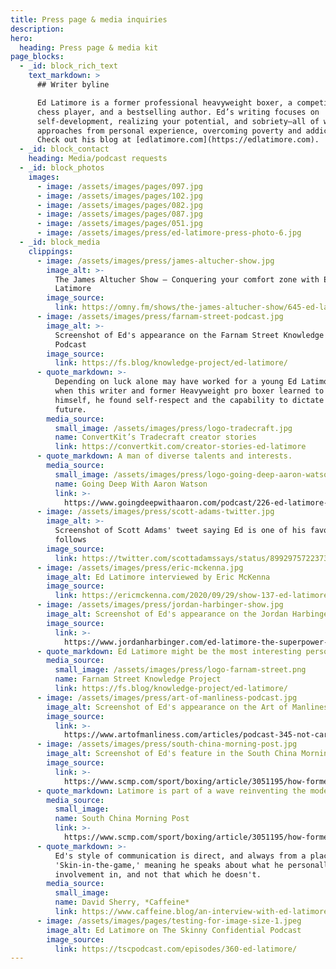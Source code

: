 ```yaml
---
title: Press page & media inquiries
description:
hero:
  heading: Press page & media kit
page_blocks:
  - _id: block_rich_text
    text_markdown: >
      ## Writer byline

      Ed Latimore is a former professional heavyweight boxer, a competitive
      chess player, and a bestselling author. Ed’s writing focuses on
      self-development, realizing your potential, and sobriety—all of which he
      approaches from personal experience, overcoming poverty and addiction.
      Check out his blog at [edlatimore.com](https://edlatimore.com).
  - _id: block_contact
    heading: Media/podcast requests
  - _id: block_photos
    images:
      - image: /assets/images/pages/097.jpg
      - image: /assets/images/pages/102.jpg
      - image: /assets/images/pages/082.jpg
      - image: /assets/images/pages/087.jpg
      - image: /assets/images/pages/051.jpg
      - image: /assets/images/press/ed-latimore-press-photo-6.jpg
  - _id: block_media
    clippings:
      - image: /assets/images/press/james-altucher-show.jpg
        image_alt: >-
          The James Altucher Show — Conquering your comfort zone with Ed
          Latimore
        image_source:
          link: https://omny.fm/shows/the-james-altucher-show/645-ed-latimore
      - image: /assets/images/press/farnam-street-podcast.jpg
        image_alt: >-
          Screenshot of Ed's appearance on the Farnam Street Knowledge Project
          Podcast
        image_source:
          link: https://fs.blog/knowledge-project/ed-latimore/
      - quote_markdown: >-
          Depending on luck alone may have worked for a young Ed Latimore, but
          when this writer and former Heavyweight pro boxer learned to bet on
          himself, he found self-respect and the capability to dictate his own
          future.
        media_source:
          small_image: /assets/images/press/logo-tradecraft.jpg
          name: ConvertKit’s Tradecraft creator stories
          link: https://convertkit.com/creator-stories-ed-latimore
      - quote_markdown: A man of diverse talents and interests.
        media_source:
          small_image: /assets/images/press/logo-going-deep-aaron-watson.jpg
          name: Going Deep With Aaron Watson
          link: >-
            https://www.goingdeepwithaaron.com/podcast/226-ed-latimore-writer-physicist-and-professional-heavyweight-boxer
      - image: /assets/images/press/scott-adams-twitter.jpg
        image_alt: >-
          Screenshot of Scott Adams' tweet saying Ed is one of his favorite
          follows
        image_source:
          link: https://twitter.com/scottadamssays/status/899297572237344768
      - image: /assets/images/press/eric-mckenna.jpg
        image_alt: Ed Latimore interviewed by Eric McKenna
        image_source:
          link: https://ericmckenna.com/2020/09/29/show-137-ed-latimore/
      - image: /assets/images/press/jordan-harbinger-show.jpg
        image_alt: Screenshot of Ed's appearance on the Jordan Harbinger Show
        image_source:
          link: >-
            https://www.jordanharbinger.com/ed-latimore-the-superpower-of-ignoring-social-approval/
      - quote_markdown: Ed Latimore might be the most interesting person you'll ever meet.
        media_source:
          small_image: /assets/images/press/logo-farnam-street.png
          name: Farnam Street Knowledge Project
          link: https://fs.blog/knowledge-project/ed-latimore/
      - image: /assets/images/press/art-of-manliness-podcast.jpg
        image_alt: Screenshot of Ed's appearance on the Art of Manliness podcast
        image_source:
          link: >-
            https://www.artofmanliness.com/articles/podcast-345-not-caring-people-think-superpower/
      - image: /assets/images/press/south-china-morning-post.jpg
        image_alt: Screenshot of Ed's feature in the South China Morning Post
        image_source:
          link: >-
            https://www.scmp.com/sport/boxing/article/3051195/how-former-heavyweight-boxer-ed-latimore-found-himself-sobriety-and
      - quote_markdown: Latimore is part of a wave reinventing the modern masculine male.
        media_source:
          small_image:
          name: South China Morning Post
          link: >-
            https://www.scmp.com/sport/boxing/article/3051195/how-former-heavyweight-boxer-ed-latimore-found-himself-sobriety-and
      - quote_markdown: >-
          Ed's style of communication is direct, and always from a place of
          'Skin-in-the-game,' meaning he speaks about what he personally has
          involvement in, and not that which he doesn't.
        media_source:
          small_image:
          name: David Sherry, *Caffeine*
          link: https://www.caffeine.blog/an-interview-with-ed-latimore/
      - image: /assets/images/pages/testing-for-image-size-1.jpeg
        image_alt: Ed Latimore on The Skinny Confidential Podcast
        image_source:
          link: https://tscpodcast.com/episodes/360-ed-latimore/
---
```

